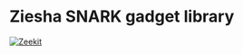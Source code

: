 # Ziesha SNARK gadget library

[![Zeekit](https://github.com/ziesha-network/zeekit/actions/workflows/actions.yml/badge.svg)](https://github.com/ziesha-network/zeekit/actions/workflows/actions.yml)
